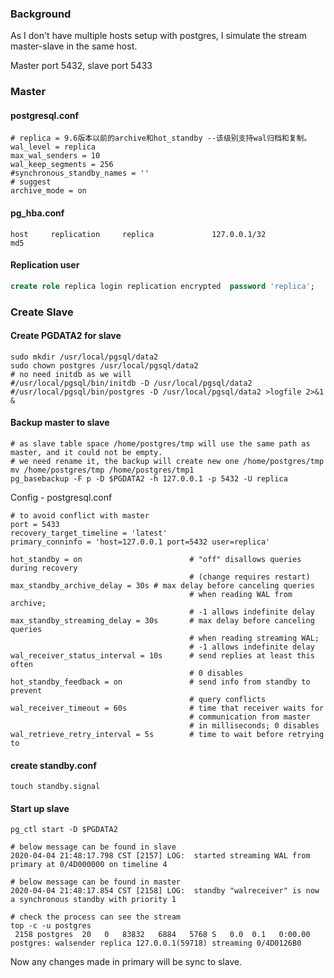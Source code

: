 ### Background

As I don't have multiple hosts setup with postgres, I simulate the stream master-slave in the same host.

Master port 5432, slave port 5433



### Master

#### postgresql.conf

```properties
# replica = 9.6版本以前的archive和hot_standby --该级别支持wal归档和复制。
wal_level = replica
max_wal_senders = 10
wal_keep_segments = 256
#synchronous_standby_names = ''
# suggest
archive_mode = on
```

#### pg_hba.conf

```properties
host     replication     replica             127.0.0.1/32            md5
```

#### Replication user

```sql
create role replica login replication encrypted  password 'replica';
```



### Create Slave

#### Create PGDATA2 for slave

```shell
sudo mkdir /usr/local/pgsql/data2
sudo chown postgres /usr/local/pgsql/data2
# no need initdb as we will
#/usr/local/pgsql/bin/initdb -D /usr/local/pgsql/data2
#/usr/local/pgsql/bin/postgres -D /usr/local/pgsql/data2 >logfile 2>&1 &
```

#### Backup master to slave

```shell
# as slave table space /home/postgres/tmp will use the same path as master, and it could not be empty.
# we need rename it, the backup will create new one /home/postgres/tmp
mv /home/postgres/tmp /home/postgres/tmp1
pg_basebackup -F p -D $PGDATA2 -h 127.0.0.1 -p 5432 -U replica
```

Config - postgresql.conf

```properties
# to avoid conflict with master
port = 5433
recovery_target_timeline = 'latest' 
primary_conninfo = 'host=127.0.0.1 port=5432 user=replica' 

hot_standby = on                        # "off" disallows queries during recovery
                                        # (change requires restart)
max_standby_archive_delay = 30s # max delay before canceling queries
                                        # when reading WAL from archive;
                                        # -1 allows indefinite delay
max_standby_streaming_delay = 30s       # max delay before canceling queries
                                        # when reading streaming WAL;
                                        # -1 allows indefinite delay
wal_receiver_status_interval = 10s      # send replies at least this often
                                        # 0 disables
hot_standby_feedback = on               # send info from standby to prevent
                                        # query conflicts
wal_receiver_timeout = 60s              # time that receiver waits for
                                        # communication from master
                                        # in milliseconds; 0 disables
wal_retrieve_retry_interval = 5s        # time to wait before retrying to
```

#### create standby.conf

```shell
touch standby.signal
```

#### Start up slave

```shell
pg_ctl start -D $PGDATA2
```

```shell
# below message can be found in slave
2020-04-04 21:48:17.798 CST [2157] LOG:  started streaming WAL from primary at 0/4D000000 on timeline 4

# below message can be found in master
2020-04-04 21:48:17.854 CST [2158] LOG:  standby "walreceiver" is now a synchronous standby with priority 1

# check the process can see the stream
top -c -u postgres
 2158 postgres  20   0   83832   6884   5768 S   0.0  0.1   0:00.00 postgres: walsender replica 127.0.0.1(59718) streaming 0/4D0126B0  
```

Now any changes made in primary will be sync to slave.